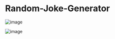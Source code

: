 # Random-Joke-Generator

![image](https://github.com/08prerna/Random-Joke-Generator/assets/132763290/bdfa03d9-0200-40b2-bc2c-3f51dddadd31)

![image](https://github.com/08prerna/Random-Joke-Generator/assets/132763290/f246479a-52fc-42e5-b0c6-513aa5b43187)

